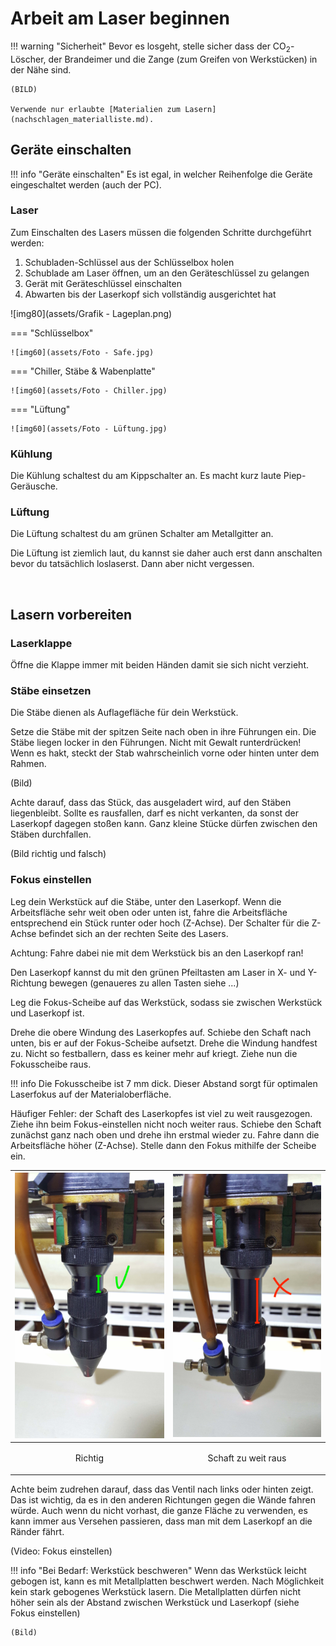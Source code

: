 # Arbeit am Laser beginnen

!!! warning "Sicherheit"
    Bevor es losgeht, stelle sicher dass der CO<sub>2</sub>-Löscher, der Brandeimer und die Zange (zum Greifen von Werkstücken) in der Nähe sind.
    
    (BILD)

    Verwende nur erlaubte [Materialien zum Lasern](nachschlagen_materialliste.md).


## Geräte einschalten

!!! info "Geräte einschalten"
    Es ist egal, in welcher Reihenfolge die Geräte eingeschaltet werden (auch der PC).

### Laser

Zum Einschalten des Lasers müssen die folgenden Schritte durchgeführt werden:

1. Schubladen-Schlüssel aus der Schlüsselbox holen
2. Schublade am Laser öffnen, um an den Geräteschlüssel zu gelangen
3. Gerät mit Geräteschlüssel einschalten
4. Abwarten bis der Laserkopf sich vollständig ausgerichtet hat


![img80](assets/Grafik - Lageplan.png)

=== "Schlüsselbox"

    ![img60](assets/Foto - Safe.jpg)

=== "Chiller, Stäbe & Wabenplatte"

    ![img60](assets/Foto - Chiller.jpg)

=== "Lüftung"

    ![img60](assets/Foto - Lüftung.jpg)


### Kühlung

Die Kühlung schaltest du am Kippschalter an. Es macht kurz laute Piep-Geräusche.

### Lüftung

Die Lüftung schaltest du am grünen Schalter am Metallgitter an.

Die Lüftung ist ziemlich laut, du kannst sie daher auch erst dann anschalten bevor du tatsächlich loslaserst. Dann aber nicht vergessen.

<br>

## Lasern vorbereiten

### Laserklappe

Öffne die Klappe immer mit beiden Händen damit sie sich nicht verzieht.

### Stäbe einsetzen

Die Stäbe dienen als Auflagefläche für dein Werkstück.

Setze die Stäbe mit der spitzen Seite nach oben in ihre Führungen ein. Die Stäbe liegen locker in den Führungen. Nicht mit Gewalt runterdrücken! Wenn es hakt, steckt der Stab wahrscheinlich vorne oder hinten unter dem Rahmen.

(Bild)

Achte darauf, dass das Stück, das ausgeladert wird, auf den Stäben liegenbleibt. Sollte es rausfallen, darf es nicht verkanten, da sonst der Laserkopf dagegen stoßen kann. Ganz kleine Stücke dürfen zwischen den Stäben durchfallen.

(Bild richtig und falsch)


### Fokus einstellen

Leg dein Werkstück auf die Stäbe, unter den Laserkopf. Wenn die Arbeitsfläche sehr weit oben oder unten ist, fahre die Arbeitsfläche entsprechend ein Stück runter oder hoch (Z-Achse). Der Schalter für die Z-Achse befindet sich an der rechten Seite des Lasers.

Achtung: Fahre dabei nie mit dem Werkstück bis an den Laserkopf ran!

Den Laserkopf kannst du mit den grünen Pfeiltasten am Laser in X- und Y-Richtung bewegen (genaueres zu allen Tasten siehe ...)

Leg die Fokus-Scheibe auf das Werkstück, sodass sie zwischen Werkstück und Laserkopf ist.

Drehe die obere Windung des Laserkopfes auf. Schiebe den Schaft nach unten, bis er auf der Fokus-Scheibe aufsetzt. Drehe die Windung handfest zu. Nicht so festballern, dass es keiner mehr auf kriegt. Ziehe nun die Fokusscheibe raus.

!!! info
    Die Fokusscheibe ist 7 mm dick. Dieser Abstand sorgt für optimalen Laserfokus auf der Materialoberfläche.

Häufiger Fehler: der Schaft des Laserkopfes ist viel zu weit rausgezogen. Ziehe ihn beim Fokus-einstellen nicht noch weiter raus. Schiebe den Schaft zunächst ganz nach oben und drehe ihn erstmal wieder zu. Fahre dann die Arbeitsfläche höher (Z-Achse). Stelle dann den Fokus mithilfe der Scheibe ein.

| ![img60](assets/fotoSchaftRichtig.jpg)   |![img60](assets/fotoSchaftFalsch.jpg)   |
| ---------------------------------------- | :------------------------------------: |
| <p style="text-align: center;">Richtig</p>        | <p style="text-align: center;">Schaft zu weit raus</p>   |

Achte beim zudrehen darauf, dass das Ventil nach links oder hinten zeigt. Das ist wichtig, da es in den anderen Richtungen gegen die Wände fahren würde. Auch wenn du nicht vorhast, die ganze Fläche zu verwenden, es kann immer aus Versehen passieren, dass man mit dem Laserkopf an die Ränder fährt.

(Video: Fokus einstellen)

!!! info "Bei Bedarf: Werkstück beschweren"
    Wenn das Werkstück leicht gebogen ist, kann es mit Metallplatten beschwert werden. Nach Möglichkeit kein stark gebogenes Werkstück lasern.
    Die Metallplatten dürfen nicht höher sein als der Abstand zwischen Werkstück und Laserkopf (siehe Fokus einstellen)

    (Bild)



